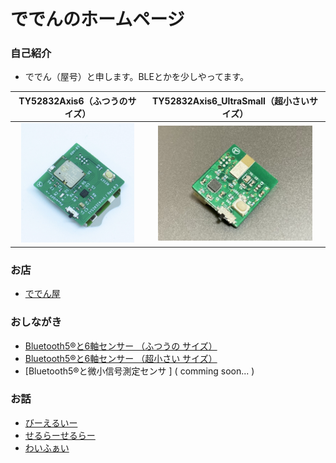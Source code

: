 

# ででんのホームページ

### 自己紹介
- ででん（屋号）と申します。BLEとかを少しやってます。  

|  TY52832Axis6（ふつうのサイズ）  |  TY52832Axis6_UltraSmall（超小さいサイズ）  |
| :---:| :---: |
|  <img width="90%" alt="cachedImage_3.jpg" src="images/cachedImage_3.jpg">  |  <img width="90%" alt="ty52832axis6_ultrasmall.jpg" src="images/IMG_8926.jpg">  |


### お店
  - [ででん屋](https://dedendendede.base.shop/)  

### おしながき
  - [Bluetooth5®︎と6軸センサー （ふつうの サイズ）](https://www.chocbanana.com/ty52832axis6)  
  - [Bluetooth5®︎と6軸センサー （超小さい サイズ）](https://www.chocbanana.com/ty52832axis6_ultrasmall)  
  - [Bluetooth5®︎と微小信号測定センサ ] ( comming soon... )  


### お話
  - [びーえるいー](https://www.chocbanana.com/ble)
  - [せるらーせるらー](https://www.chocbanana.com/nrf91)
  - [わいふぁい](https://www.chocbanana.com/nrf7002)
